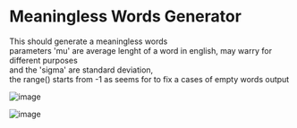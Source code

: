 # Meaningless Words Generator

This should generate a meaningless words <br>
parameters 'mu' are average lenght of a word in english, may warry for different purposes <br>
and the 'sigma' are standard deviation, <br>
the range() starts from -1 as seems for to fix a cases of empty words output <br>

![image](https://github.com/user-attachments/assets/2e5b2fde-b30d-421d-9453-e3250057fc0a)

![image](https://github.com/user-attachments/assets/3f3c8705-940f-4233-82b6-8a083803bae6)
